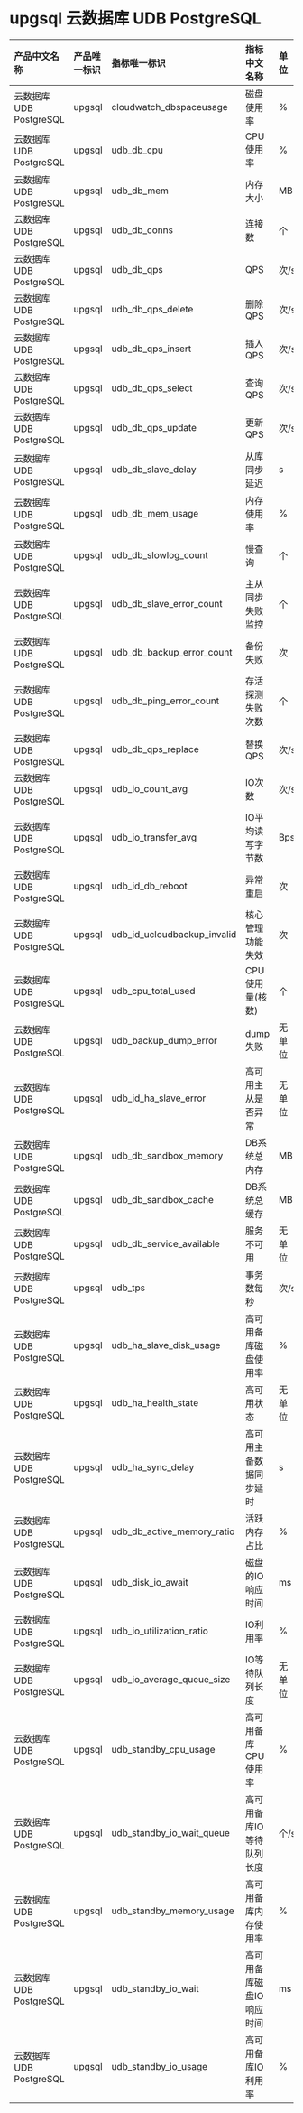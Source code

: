 # upgsql 云数据库 UDB PostgreSQL

|产品中文名称|产品唯一标识|指标唯一标识|指标中文名称|单位|备注|
|:----|:----|:----|:----|:----|:----|
|云数据库 UDB PostgreSQL|upgsql|cloudwatch_dbspaceusage|磁盘使用率|%| |
|云数据库 UDB PostgreSQL|upgsql|udb_db_cpu|CPU使用率|%| |
|云数据库 UDB PostgreSQL|upgsql|udb_db_mem|内存大小|MB| |
|云数据库 UDB PostgreSQL|upgsql|udb_db_conns|连接数|个| |
|云数据库 UDB PostgreSQL|upgsql|udb_db_qps|QPS|次/s| |
|云数据库 UDB PostgreSQL|upgsql|udb_db_qps_delete|删除QPS|次/s| |
|云数据库 UDB PostgreSQL|upgsql|udb_db_qps_insert|插入QPS|次/s| |
|云数据库 UDB PostgreSQL|upgsql|udb_db_qps_select|查询QPS|次/s| |
|云数据库 UDB PostgreSQL|upgsql|udb_db_qps_update|更新QPS|次/s| |
|云数据库 UDB PostgreSQL|upgsql|udb_db_slave_delay|从库同步延迟|s| |
|云数据库 UDB PostgreSQL|upgsql|udb_db_mem_usage|内存使用率|%| |
|云数据库 UDB PostgreSQL|upgsql|udb_db_slowlog_count|慢查询|个| |
|云数据库 UDB PostgreSQL|upgsql|udb_db_slave_error_count|主从同步失败监控|个| |
|云数据库 UDB PostgreSQL|upgsql|udb_db_backup_error_count|备份失败|次| |
|云数据库 UDB PostgreSQL|upgsql|udb_db_ping_error_count|存活探测失败次数|个| |
|云数据库 UDB PostgreSQL|upgsql|udb_db_qps_replace|替换QPS|次/s| |
|云数据库 UDB PostgreSQL|upgsql|udb_io_count_avg|IO次数|次/s| |
|云数据库 UDB PostgreSQL|upgsql|udb_io_transfer_avg|IO平均读写字节数|Bps| |
|云数据库 UDB PostgreSQL|upgsql|udb_id_db_reboot|异常重启|次| |
|云数据库 UDB PostgreSQL|upgsql|udb_id_ucloudbackup_invalid|核心管理功能失效|次| |
|云数据库 UDB PostgreSQL|upgsql|udb_cpu_total_used|CPU使用量(核数)|个| |
|云数据库 UDB PostgreSQL|upgsql|udb_backup_dump_error|dump失败|无单位| |
|云数据库 UDB PostgreSQL|upgsql|udb_id_ha_slave_error|高可用主从是否异常|无单位| |
|云数据库 UDB PostgreSQL|upgsql|udb_db_sandbox_memory|DB系统总内存|MB| |
|云数据库 UDB PostgreSQL|upgsql|udb_db_sandbox_cache|DB系统总缓存|MB| |
|云数据库 UDB PostgreSQL|upgsql|udb_db_service_available|服务不可用|无单位| |
|云数据库 UDB PostgreSQL|upgsql|udb_tps|事务数每秒|次/s| |
|云数据库 UDB PostgreSQL|upgsql|udb_ha_slave_disk_usage|高可用备库磁盘使用率|%| |
|云数据库 UDB PostgreSQL|upgsql|udb_ha_health_state|高可用状态|无单位| |
|云数据库 UDB PostgreSQL|upgsql|udb_ha_sync_delay|高可用主备数据同步延时|s| |
|云数据库 UDB PostgreSQL|upgsql|udb_db_active_memory_ratio|活跃内存占比|%| |
|云数据库 UDB PostgreSQL|upgsql|udb_disk_io_await|磁盘的IO响应时间|ms| |
|云数据库 UDB PostgreSQL|upgsql|udb_io_utilization_ratio|IO利用率|%| |
|云数据库 UDB PostgreSQL|upgsql|udb_io_average_queue_size|IO等待队列长度|无单位| |
|云数据库 UDB PostgreSQL|upgsql|udb_standby_cpu_usage|高可用备库CPU使用率|%| |
|云数据库 UDB PostgreSQL|upgsql|udb_standby_io_wait_queue|高可用备库IO等待队列长度|个/s| |
|云数据库 UDB PostgreSQL|upgsql|udb_standby_memory_usage|高可用备库内存使用率|%| |
|云数据库 UDB PostgreSQL|upgsql|udb_standby_io_wait|高可用备库磁盘IO响应时间|ms| |
|云数据库 UDB PostgreSQL|upgsql|udb_standby_io_usage|高可用备库IO利用率|%| |
